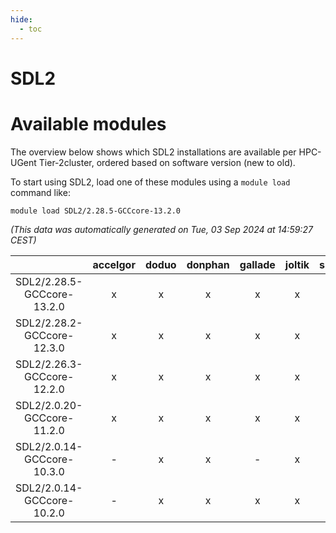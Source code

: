 ```yaml
---
hide:
  - toc
---
```


SDL2
====

# Available modules


The overview below shows which SDL2 installations are available per HPC-UGent Tier-2cluster, ordered based on software version (new to old).

To start using SDL2, load one of these modules using a `module load` command like:

```shell
module load SDL2/2.28.5-GCCcore-13.2.0
```

*(This data was automatically generated on Tue, 03 Sep 2024 at 14:59:27 CEST)*  

| |accelgor|doduo|donphan|gallade|joltik|shinx|skitty|
| :---: | :---: | :---: | :---: | :---: | :---: | :---: | :---: |
|SDL2/2.28.5-GCCcore-13.2.0|x|x|x|x|x|x|x|
|SDL2/2.28.2-GCCcore-12.3.0|x|x|x|x|x|x|x|
|SDL2/2.26.3-GCCcore-12.2.0|x|x|x|x|x|-|x|
|SDL2/2.0.20-GCCcore-11.2.0|x|x|x|x|x|-|x|
|SDL2/2.0.14-GCCcore-10.3.0|-|x|x|-|x|-|x|
|SDL2/2.0.14-GCCcore-10.2.0|-|x|x|x|x|-|x|
